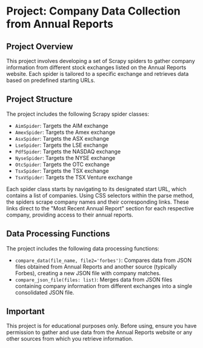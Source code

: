 # Project: Company Data Collection from Annual Reports

## Project Overview

This project involves developing a set of Scrapy spiders to gather company information from different stock exchanges listed on the Annual Reports website. Each spider is tailored to a specific exchange and retrieves data based on predefined starting URLs.

## Project Structure

The project includes the following Scrapy spider classes:

- `AimSpider`: Targets the AIM exchange
- `AmexSpider`: Targets the Amex exchange
- `AsxSpider`: Targets the ASX exchange
- `LseSpider`: Targets the LSE exchange
- `PdfSpider`: Targets the NASDAQ exchange
- `NyseSpider`: Targets the NYSE exchange
- `OtcSpider`: Targets the OTC exchange
- `TsxSpider`: Targets the TSX exchange
- `TsxVSpider`: Targets the TSX Venture exchange

Each spider class starts by navigating to its designated start URL, which contains a list of companies. Using CSS selectors within the parse method, the spiders scrape company names and their corresponding links. These links direct to the "Most Recent Annual Report" section for each respective company, providing access to their annual reports.
## Data Processing Functions

The project includes the following data processing functions:

- `compare_data(file_name, file2='forbes')`: Compares data from JSON files obtained from Annual Reports and another source (typically Forbes), creating a new JSON file with company matches.
- `compare_json_file(files: list)`: Merges data from JSON files containing company information from different exchanges into a single consolidated JSON file.

## Important
This project is for educational purposes only.
Before using, ensure you have permission to gather and use data from the Annual Reports website or any other sources from which you retrieve information.

